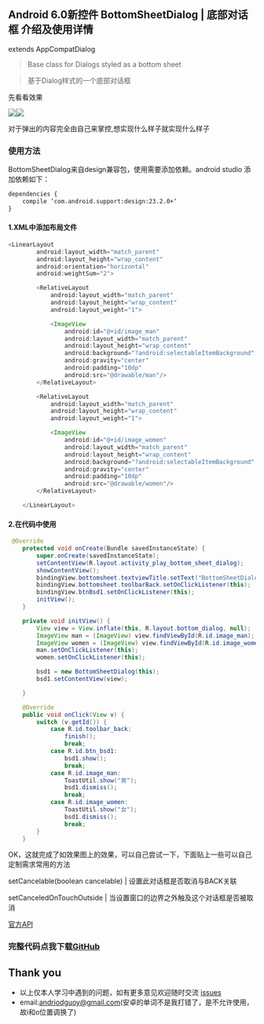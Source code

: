 ## Android 6.0新控件 BottomSheetDialog | 底部对话框 介绍及使用详情

extends AppCompatDialog 

> Base class for Dialogs styled as a bottom sheet

> 基于Dialog样式的一个底部对话框

先看看效果

![](https://github.com/CoderGuoy/AndroidNote/blob/master/screenshots/bottomsheetdialog.gif)![](https://github.com/CoderGuoy/AndroidNote/blob/master/screenshots/bottomsheetdialog2.gif)

对于弹出的内容完全由自己来掌控,想实现什么样子就实现什么样子

### 使用方法
BottomSheetDialog来自design兼容包，使用需要添加依赖。android studio 添加依赖如下：
```xml
dependencies {
    compile ‘com.android.support:design:23.2.0+‘
}
```

####  1.XML中添加布局文件

```java
<LinearLayout
        android:layout_width="match_parent"
        android:layout_height="wrap_content"
        android:orientation="horizontal"
        android:weightSum="2">

        <RelativeLayout
            android:layout_width="match_parent"
            android:layout_height="wrap_content"
            android:layout_weight="1">

            <ImageView
                android:id="@+id/image_man"
                android:layout_width="match_parent"
                android:layout_height="wrap_content"
                android:background="?android:selectableItemBackground"
                android:gravity="center"
                android:padding="10dp"
                android:src="@drawable/man"/>
        </RelativeLayout>

        <RelativeLayout
            android:layout_width="match_parent"
            android:layout_height="wrap_content"
            android:layout_weight="1">

            <ImageView
                android:id="@+id/image_women"
                android:layout_width="match_parent"
                android:layout_height="wrap_content"
                android:background="?android:selectableItemBackground"
                android:gravity="center"
                android:padding="10dp"
                android:src="@drawable/women"/>
        </RelativeLayout>

    </LinearLayout>
```

####  2.在代码中使用

```java
 @Override
    protected void onCreate(Bundle savedInstanceState) {
        super.onCreate(savedInstanceState);
        setContentView(R.layout.activity_play_bottom_sheet_dialog);
        showContentView();
        bindingView.bottomsheet.textviewTitle.setText("BottomSheetDialog");
        bindingView.bottomsheet.toolbarBack.setOnClickListener(this);
        bindingView.btnBsd1.setOnClickListener(this);
        initView();
    }

    private void initView() {
        View view = View.inflate(this, R.layout.bottom_dialog, null);
        ImageView man = (ImageView) view.findViewById(R.id.image_man);
        ImageView women = (ImageView) view.findViewById(R.id.image_women);
        man.setOnClickListener(this);
        women.setOnClickListener(this);

        bsd1 = new BottomSheetDialog(this);
        bsd1.setContentView(view);

    }

    @Override
    public void onClick(View v) {
        switch (v.getId()) {
            case R.id.toolbar_back:
                finish();
                break;
            case R.id.btn_bsd1:
                bsd1.show();
                break;
            case R.id.image_man:
                ToastUtil.show("男");
                bsd1.dismiss();
                break;
            case R.id.image_women:
                ToastUtil.show("女");
                bsd1.dismiss();
                break;
        }
    }
```
OK，这就完成了如效果图上的效果，可以自己尝试一下，下面贴上一些可以自己定制需求常用的方法

setCancelable(boolean cancelable) | 设置此对话框是否取消与BACK关联

setCanceledOnTouchOutside | 当设置窗口的边界之外触及这个对话框是否被取消


[官方API](https://developer.android.com/reference/android/support/design/widget/BottomSheetDialog.html)

### 完整代码点我下载[GitHub](https://github.com/CoderGuoy/Coder)

## Thank you

- 以上仅本人学习中遇到的问题，如有更多意见欢迎随时交流 [issues](https://github.com/CoderGuoy/MetalDesign/issues/1)
- email:andriodguoy@gmail.com(安卓的单词不是我打错了，是不允许使用，故i和o位置调换了)
